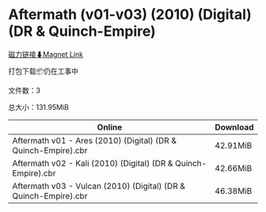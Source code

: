 # Aftermath (v01-v03) (2010) (Digital) (DR & Quinch-Empire)

[磁力链接⬇Magnet Link](magnet:?xt=urn:btih:69f24d8a44dc8a87e165c0925d43a7d2de4a0696&dn=Aftermath%20%28v01-v03%29%20%282010%29%20%28Digital%29%20%28DR%20%26%20Quinch-Empire%29)

打包下载📦仍在工事中

文件数：3

总大小：131.95MiB

Online | Download
--- | ---
Aftermath v01 - Ares (2010) (Digital) (DR & Quinch-Empire).cbr | 42.91MiB
Aftermath v02 - Kali (2010) (Digital) (DR & Quinch-Empire).cbr | 42.66MiB
Aftermath v03 - Vulcan (2010) (Digital) (DR & Quinch-Empire).cbr | 46.38MiB